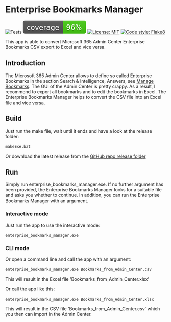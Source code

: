 # Enterprise Bookmarks Manager

![Tests](https://github.com/gitRigge/EnterpriseBookmarksManager/actions/workflows/tests.yml/badge.svg)
![Coverage](https://raw.githubusercontent.com/gitRigge/EnterpriseBookmarksManager/main/coverage/coverage.svg)
[![License: MIT](https://img.shields.io/badge/License-MIT-yellow.svg)](https://opensource.org/licenses/MIT)
[![Code style: Flake8](https://img.shields.io/badge/code%20style-flake8-000000.svg)](https://github.com/pycqa/flake8)

This app is able to convert Microsoft 365 Admin Center Enterprise Bookmarks CSV export to Excel and vice versa.

## Introduction

The Microsoft 365 Admin Center allows to define so called Enterprise Bookmarks in the section Search & Intelligence, Answers, see [Manage Bookmarks](https://learn.microsoft.com/en-us/microsoftsearch/manage-bookmarks). The GUI of the Admin Center is pretty crappy. As a result, I recommend to export all bookmarks and to edit the bookmarks in Excel. The Enterprise Bookmarks Manager helps to convert the CSV file into an Excel file and vice versa.

## Build

Just run the make file, wait until it ends and have a look at the release folder:

```makeExe.bat```

Or download the latest release from the [GitHub repo release folder](https://github.com/gitRigge/EnterpriseBookmarksManager/blob/main/release/enterprise_bookmarks_manager.zip)

## Run

Simply run enterprise_bookmarks_manager.exe. If no further argument has been provided, the Enterprise Bookmarks Manager looks for a suitable file and asks you whether to continue. In addition, you can run the Enterprise Bookmarks Manager with an argument.

### Interactive mode

Just run the app to use the interactive mode:

```enterprise_bookmarks_manager.exe```

### CLI mode

Or open a command line and call the app with an argument:

```enterprise_bookmarks_manager.exe Bookmarks_from_Admin_Center.csv```

This will result in the Excel file 'Bookmarks_from_Admin_Center.xlsx'

Or call the app like this:

```enterprise_bookmarks_manager.exe Bookmarks_from_Admin_Center.xlsx```

This will result in the CSV file 'Bookmarks_from_Admin_Center.csv' which you then can import in the Admin Center.

